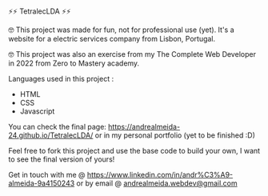 ⚡⚡ TetralecLDA ⚡⚡


🤓 This project was made for fun, not for professional use (yet). It's a website for a electric services company from Lisbon, Portugal.
 
🤓 This project was also an exercise from my The Complete Web Developer in 2022 from Zero to Mastery academy.

Languages used in this project :
- HTML
- CSS
- Javascript

You can check the final page: https://andrealmeida-24.github.io/TetralecLDA/
or in my personal portfolio (yet to be finished :D)

Feel free to fork this project and use the base code to build your own, I want to see the final version of yours!

Get in touch with me @ https://www.linkedin.com/in/andr%C3%A9-almeida-9a4150243
or by email @ andrealmeida.webdev@gmail.com


